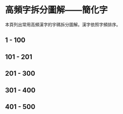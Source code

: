 <script setup>
import Chaifen from '@/chaifen/Chaifen.vue'
import MultiChaifen from '@/chaifen/MultiChaifen.vue'
</script>

# 高頻字拆分圖解——簡化字

本頁列出常用高頻漢字的宇碼拆分圖解。漢字依照字頻排序。

## 1 - 100

<MultiChaifen chars="的一了是不我在人有这他来个你说上到就着大们道那么也地子下出时看要她中没然里为过自好得去可会天还心后以小都和对想能起之手而只生什身头样事多己家面知开如无现很点前发经情把老些话已又声意于回笑所但眼成方年见" />

## 101 - 201

<MultiChaifen chars="当女真两力气从用长动间国走让被给正问打明儿法才几行三定此进再种将实同最本向分十学高第感怎神听边作其吧却口觉啊因白次军做外门光风主住果与全二候公相吗等别色死张部太日少战理直重王像脸比快何水名体呢东叫西应" />

## 201 - 300

<MultiChaifen chars="便放马难轻更美位关机接先文处并望常完四飞师者安清刚跟月信山爱内龙空带找原入李连吃场平思林变使由受亲命目强男任该路车今海加远活特解电世性表许它立黑金红花转总算城队孩反工始满新兵物离非虽云似万至干通认失火" />

## 301 - 400

<MultiChaifen chars="哥士五惊魔竟姐乎剑往量早结怕流突坐斯音紧指拉杀半记且利合倒书度微步教喜越影谁冷深告落象容怪传钱提言随每双服击武哪数站奇房管灵刻题衣周静伤百拿妈办星化功绝系般必业尔件血代精弟终近条青界司整欢字晚民帮切即" />

## 401 - 500

<MultiChaifen chars="忙交或暗夫员根石哈夜父制友阿息冲酒保片形阵南决请各报兴阳急语令错及刘极识备慢雪苦若领收底尽准华答众千消视罗敢留克乐够跑显嘴官断未势句求计论达则害八单久脚德元脑楚雨睛响刀确玉沉北格停陈市朝喝族江团母章装" />
